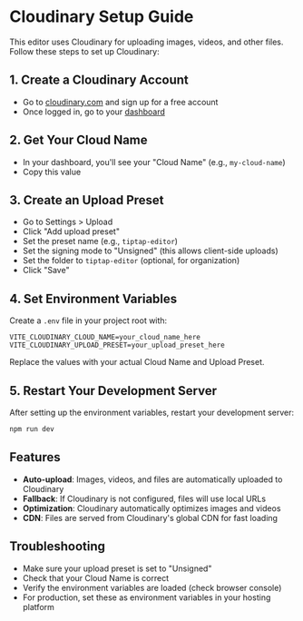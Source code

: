 # Cloudinary Setup Guide

This editor uses Cloudinary for uploading images, videos, and other files. Follow these steps to set up Cloudinary:

## 1. Create a Cloudinary Account

- Go to [cloudinary.com](https://cloudinary.com) and sign up for a free account
- Once logged in, go to your [dashboard](https://cloudinary.com/console)

## 2. Get Your Cloud Name

- In your dashboard, you'll see your "Cloud Name" (e.g., `my-cloud-name`)
- Copy this value

## 3. Create an Upload Preset

- Go to Settings > Upload
- Click "Add upload preset"
- Set the preset name (e.g., `tiptap-editor`)
- Set the signing mode to "Unsigned" (this allows client-side uploads)
- Set the folder to `tiptap-editor` (optional, for organization)
- Click "Save"

## 4. Set Environment Variables

Create a `.env` file in your project root with:

```env
VITE_CLOUDINARY_CLOUD_NAME=your_cloud_name_here
VITE_CLOUDINARY_UPLOAD_PRESET=your_upload_preset_here
```

Replace the values with your actual Cloud Name and Upload Preset.

## 5. Restart Your Development Server

After setting up the environment variables, restart your development server:

```bash
npm run dev
```

## Features

- **Auto-upload**: Images, videos, and files are automatically uploaded to Cloudinary
- **Fallback**: If Cloudinary is not configured, files will use local URLs
- **Optimization**: Cloudinary automatically optimizes images and videos
- **CDN**: Files are served from Cloudinary's global CDN for fast loading

## Troubleshooting

- Make sure your upload preset is set to "Unsigned"
- Check that your Cloud Name is correct
- Verify the environment variables are loaded (check browser console)
- For production, set these as environment variables in your hosting platform
